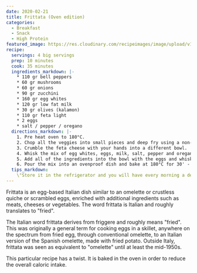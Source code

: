 ```yaml
---
date: 2020-02-21
title: Frittata (Oven edition)
categories:
  - Breakfast
  - Snack
  - High Protein
featured_image: https://res.cloudinary.com/recipeimages/image/upload/v1582806218/recipe-images/frittata_i9mpax.jpg
recipe:
  servings: 4 big servings
  prep: 10 minutes
  cook: 35 minutes
  ingredients_markdown: |-
    * 110 gr bell peppers
    * 60 gr mushrooms
    * 60 gr onions
    * 90 gr zucchini
    * 160 gr egg whites
    * 120 gr low fat milk
    * 30 gr olives (kalamon)
    * 110 gr feta light
    * 2 eggs
    * salt / pepper / oregano
  directions_markdown: |-
    1. Pre heat oven to 180°C.
    2. Chop all the veggies into small pieces and deep fry using a non-stick frying pan (you can add olive oil but it is not necessary because all of the veggies have their own liquids). Afterwards, put all of the veggies into a bowl to cool down for 5 mins.
    3. Crumble the feta cheese with your hands into a different bowl.
    4. Whisk the mix of egg whites, eggs, milk, salt, pepper and oregano into a different bowl.
    5. Add all of the ingredients into the bowl with the eggs and whisk the mix until all of the ingredients are merged.
    6. Pour the mix into an ovenproof dish and bake at 180°C for 30' - 35' (It doesn't hurt to keep an eye in the oven every now and then :) ).
  tips_markdown:
    \"Store it in the refrigerator and you will have every morning a delicious breakfast :) \"
---
```

Frittata is an egg-based Italian dish similar to an omelette or crustless quiche or scrambled eggs, enriched with additional ingredients such as meats, cheeses or vegetables. The word frittata is Italian and roughly translates to "fried".

The Italian word frittata derives from friggere and roughly means "fried". This was originally a general term for cooking eggs in a skillet, anywhere on the spectrum from fried egg, through conventional omelette, to an Italian version of the Spanish omelette, made with fried potato. Outside Italy, frittata was seen as equivalent to "omelette" until at least the mid-1950s.

This particular recipe has a twist. It is baked in the oven in order to reduce the overall caloric intake.
